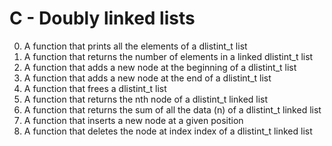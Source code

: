 # C - Doubly linked lists

0. A function that prints all the elements of a dlistint_t list
1. A function that returns the number of elements in a linked dlistint_t list
2. A function that adds a new node at the beginning of a dlistint_t list
3. A function that adds a new node at the end of a dlistint_t list
4. A function that frees a dlistint_t list
5. A function that returns the nth node of a dlistint_t linked list
6. A function that returns the sum of all the data (n) of a dlistint_t linked list
7. A function that inserts a new node at a given position
8. A function that deletes the node at index index of a dlistint_t linked list
